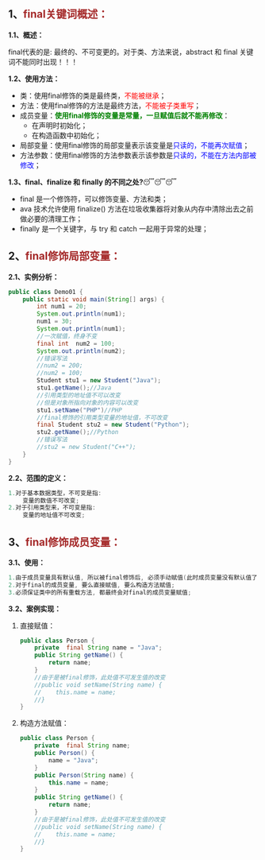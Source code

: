 ## 1、<span style="color:brown">final关键词概述：</span>

**1.1、概述：**

final代表的是: 最终的、不可变更的。对于类、方法来说，abstract 和 final 关键词不能同时出现！！！

**1.2、使用方法：**

- 类：使用final修饰的类是最终类，<span style="color:red">不能被继承</span>；
- 方法：使用final修饰的方法是最终方法，<span style="color:red">不能被子类重写</span>；
- 成员变量：<span style="color:green">**使用final修饰的变量是常量，一旦赋值后就不能再修改**</span>：
  - 在声明时初始化；
  - 在构造函数中初始化；
- 局部变量：使用final修饰的局部变量表示该变量是<span style="color:blue">只读的，不能再次赋值</span>；
- 方法参数：使用final修饰的方法参数表示该参数是<span style="color:blue">只读的，不能在方法内部被修改</span>；

**1.3、final、finalize 和 finally 的不同之处?**😴😴😴

- final 是一个修饰符，可以修饰变量、方法和类；
- ava 技术允许使用 finalize() 方法在垃圾收集器将对象从内存中清除出去之前做必要的清理工作；
- finally 是一个关键字，与 try 和 catch 一起用于异常的处理；



## 2、<span style="color:brown">final修饰局部变量：</span>

**2.1、实例分析：**

```java
public class Demo01 {
    public static void main(String[] args) {
        int num1 = 20;
        System.out.println(num1);
        num1 = 30;
        System.out.println(num1);
        //一次赋值，终身不变
        final int  num2 = 100;
        System.out.println(num2);
        //错误写法
        //num2 = 200;
        //num2 = 100;
        Student stu1 = new Student("Java");
        stu1.getName();//Java
        //引用类型的地址值不可以改变
        //但是对象所指向对象的内容可以改变
        stu1.setName("PHP")//PHP
        //final修饰的引用类型变量的地址值，不可改变
        final Student stu2 = new Student("Python");
        stu2.getName();//Python
        //错误写法
        //stu2 = new Student("C++");
    }
}
```

**2.2、范围的定义：**

```Java
1.对于基本数据类型，不可变是指:
    变量的数值不可改变;
2.对于引用类型来，不可变是指:
    变量的地址值不可改变;
```



## 3、<span style="color:brown">final修饰成员变量：</span>

**3.1、使用：**

```java
1.由于成员变量具有默认值, 所以被final修饰后, 必须手动赋值(此时成员变量没有默认值了);
2.对于final的成员变量, 要么直接赋值, 要么构造方法赋值;
3.必须保证类中的所有重载方法, 都最终会对final的成员变量赋值;
```

**3.2、案例实现：**

1. 直接赋值：

   ```java
   public class Person {
       private  final String name = "Java";
       public String getName() {
           return name;
       }
       //由于是被final修饰，此处值不可发生值的改变
       //public void setName(String name) {
       //    this.name = name;
       //}
   }
   ```

2. 构造方法赋值：

   ```java
   public class Person {
       private  final String name;
       public Person() {
           name = "Java";
       }
       public Person(String name) {
           this.name = name;
       }
       public String getName() {
           return name;
       }
       //由于是被final修饰，此处值不可发生值的改变
       //public void setName(String name) {
       //    this.name = name;
       //}
   }
   ```

   

